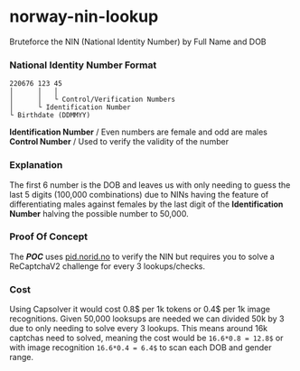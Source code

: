 # norway-nin-lookup
Bruteforce the NIN (National Identity Number) by Full Name and DOB

### National Identity Number Format
```
220676 123 45
│      │   │
│      │   └ Control/Verification Numbers  
│      └ Identification Number
└ Birthdate (DDMMYY)
```
**Identification Number** / Even numbers are female and odd are males <br>
**Control Number** / Used to verify the validity of the number

### Explanation
The first 6 number is the DOB and leaves us with only needing to guess the last 5 digits (100,000 combinations) due to NINs having the feature of differentiating males against females by the last digit of the **Identification Number** halving the possible number to 50,000. 


### Proof Of Concept
The ***POC*** uses [pid.norid.no](https://pid.norid.no) to verify the NIN but requires you to solve a ReCaptchaV2 challenge for every 3 lookups/checks.

### Cost
Using Capsolver it would cost 0.8$ per 1k tokens or 0.4$ per 1k image recognitions. Given 50,000 looksups are needed we can divided 50k by 3 due to only needing to solve every 3 lookups. This means around 16k captchas need to solved, meaning the cost would be  `16.6*0.8 = 12.8$` or with image recognition `16.6*0.4 = 6.4$` to scan each DOB and gender range.